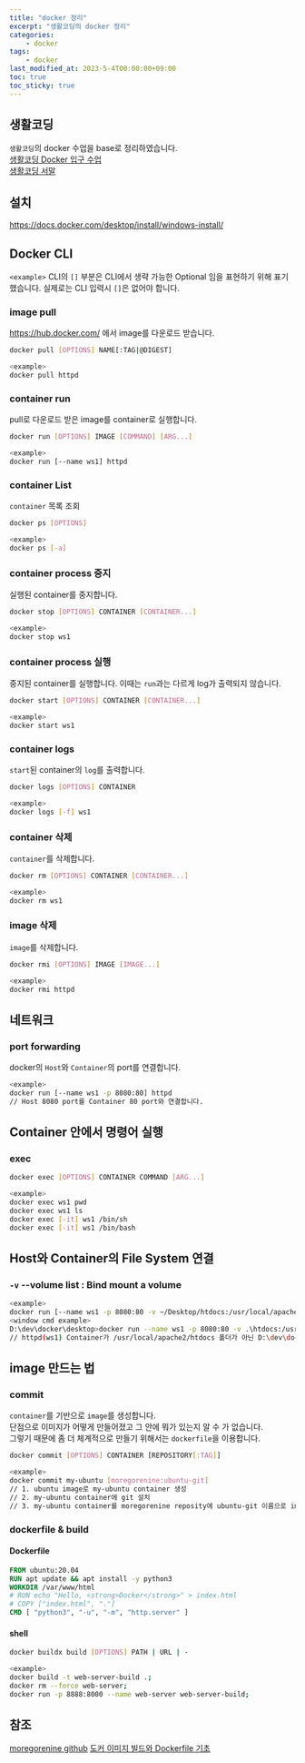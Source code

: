 ```yaml
---
title: "docker 정리"
excerpt: "생활코딩의 docker 정리"
categories:
    - docker
tags:
    - docker
last_modified_at: 2023-5-4T00:00:00+09:00
toc: true
toc_sticky: true
---
```


## 생활코딩
`생활코딩`의 docker 수업을 base로 정리하였습니다.  
[생활코딩 Docker 입구 수업](https://opentutorials.org/course/4781)  
[생활코딩 서말](https://seomal.com/map/1/129)


## 설치
<https://docs.docker.com/desktop/install/windows-install/>

## Docker CLI
`<example>` CLI의 `[]` 부분은 CLI에서 생략 가능한 Optional 임을 표현하기 위해 표기했습니다. 실제로는 CLI 입력시 `[]`은 없어야 합니다.
### image pull
<https://hub.docker.com/> 에서 image를 다운로드 받습니다.
```sh
docker pull [OPTIONS] NAME[:TAG|@DIGEST]

<example>
docker pull httpd
```

### container run
pull로 다운로드 받은 image를 container로 실행합니다.
```sh
docker run [OPTIONS] IMAGE [COMMAND] [ARG...]

<example>
docker run [--name ws1] httpd
```

### container List
`container` 목록 조회
```sh
docker ps [OPTIONS]

<example>
docker ps [-a]
```

### container process 중지
실행된 container를 중지합니다.
```sh
docker stop [OPTIONS] CONTAINER [CONTAINER...]

<example>
docker stop ws1
```

### container process 실행
중지된 container를 실행합니다.
이때는 `run`과는 다르게 log가 출력되지 않습니다.
```sh
docker start [OPTIONS] CONTAINER [CONTAINER...]

<example>
docker start ws1
```

### container logs
`start`된 container의 `log`를 출력합니다.
```sh
docker logs [OPTIONS] CONTAINER

<example>
docker logs [-f] ws1
```

### container 삭제
`container`를 삭제합니다.
```sh
docker rm [OPTIONS] CONTAINER [CONTAINER...]

<example>
docker rm ws1
```

### image 삭제
`image`를 삭제합니다.
```sh
docker rmi [OPTIONS] IMAGE [IMAGE...]

<example>
docker rmi httpd
```

## 네트워크
### port forwarding
docker의 `Host`와 `Container`의 port를 연결합니다.
```sh
<example>
docker run [--name ws1 -p 8080:80] httpd
// Host 8080 port를 Container 80 port와 연결합니다.
```

## Container 안에서 명령어 실행
### exec
```sh
docker exec [OPTIONS] CONTAINER COMMAND [ARG...]

<example>
docker exec ws1 pwd
docker exec ws1 ls
docker exec [-it] ws1 /bin/sh
docker exec [-it] ws1 /bin/bash
```

## Host와 Container의 File System 연결
### `-v` --volume list : Bind mount a volume
```sh
<example>
docker run [--name ws1 -p 8080:80 -v ~/Desktop/htdocs:/usr/local/apache2/htdocs] httpd
<window cmd example>
D:\dev\docker\desktop>docker run --name ws1 -p 8080:80 -v .\htdocs:/usr/local/apache2/htdocs httpd
// httpd(ws1) Container가 /usr/local/apache2/htdocs 폴더가 아닌 D:\dev\docker\desktop\htdocs 폴더를 바라보게 합니다.
```

## image 만드는 법
### commit
`container`를 기반으로 `image`를 생성합니다.  
단점으로 이미지가 어떻게 만들어졌고 그 안에 뭐가 있는지 알 수 가 없습니다.  
그렇기 때문에 좀 더 체계적으로 만들기 위해서는 `dockerfile`을 이용합니다.
```sh
docker commit [OPTIONS] CONTAINER [REPOSITORY[:TAG]]

<example>
docker commit my-ubuntu [moregorenine:ubuntu-git]
// 1. ubuntu image로 my-ubuntu container 생성
// 2. my-ubuntu container에 git 설치
// 3. my-ubuntu container를 moregorenine reposity에 ubuntu-git 이름으로 image 생
```
### dockerfile & build
#### Dockerfile
```dockerfile
FROM ubuntu:20.04
RUN apt update && apt install -y python3
WORKDIR /var/www/html
# RUN echo "Hello, <strong>Docker</strong>" > index.html
# COPY ["index.html", "."]
CMD [ "python3", "-u", "-m", "http.server" ]
```
#### shell
```sh
docker buildx build [OPTIONS] PATH | URL | -

<example>
docker build -t web-server-build .;
docker rm --force web-server;
docker run -p 8888:8000 --name web-server web-server-build;
```

## 참조
[moregorenine github](https://github.com/moregorenine/moregorenine.github.io/edit/main/_posts/docker/2023-5-4-docker.md)
[도커 이미지 빌드와 Dockerfile 기초](https://bit.ly/3h88wLK)
